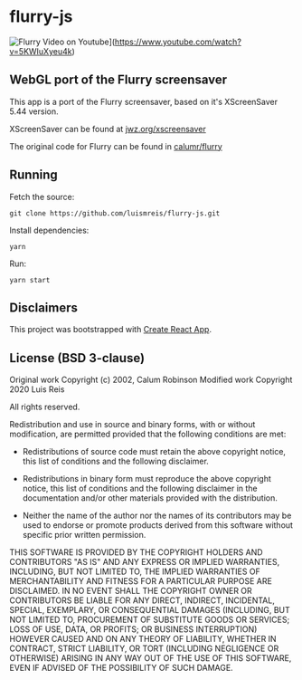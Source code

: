 # flurry-js

![Flurry Video on Youtube](https://img.youtube.com/vi/5KWIuXyeu4k/0.jpg)](https://www.youtube.com/watch?v=5KWIuXyeu4k)

## WebGL port of the Flurry screensaver

This app is a port of the Flurry screensaver, based on it's XScreenSaver 5.44 version.

XScreenSaver can be found at [jwz.org/xscreensaver](https://www.jwz.org/xscreensaver/)

The original code for Flurry can be found in [calumr/flurry](https://github.com/calumr/flurry.)

## Running

Fetch the source:

    git clone https://github.com/luismreis/flurry-js.git

Install dependencies:

    yarn

Run:

    yarn start

## Disclaimers

This project was bootstrapped with [Create React App](https://github.com/facebook/create-react-app).

## License (BSD 3-clause)

Original work Copyright (c) 2002, Calum Robinson
Modified work Copyright 2020 Luis Reis

All rights reserved.

Redistribution and use in source and binary forms, with or without
modification, are permitted provided that the following conditions are met:

- Redistributions of source code must retain the above copyright notice, this
  list of conditions and the following disclaimer.

- Redistributions in binary form must reproduce the above copyright notice,
  this list of conditions and the following disclaimer in the documentation
  and/or other materials provided with the distribution.

- Neither the name of the author nor the names of its contributors may be used
  to endorse or promote products derived from this software without specific
  prior written permission.

THIS SOFTWARE IS PROVIDED BY THE COPYRIGHT HOLDERS AND CONTRIBUTORS "AS IS" AND
ANY EXPRESS OR IMPLIED WARRANTIES, INCLUDING, BUT NOT LIMITED TO, THE IMPLIED
WARRANTIES OF MERCHANTABILITY AND FITNESS FOR A PARTICULAR PURPOSE ARE
DISCLAIMED. IN NO EVENT SHALL THE COPYRIGHT OWNER OR CONTRIBUTORS BE LIABLE FOR
ANY DIRECT, INDIRECT, INCIDENTAL, SPECIAL, EXEMPLARY, OR CONSEQUENTIAL DAMAGES
(INCLUDING, BUT NOT LIMITED TO, PROCUREMENT OF SUBSTITUTE GOODS OR SERVICES;
LOSS OF USE, DATA, OR PROFITS; OR BUSINESS INTERRUPTION) HOWEVER CAUSED AND ON
ANY THEORY OF LIABILITY, WHETHER IN CONTRACT, STRICT LIABILITY, OR TORT
(INCLUDING NEGLIGENCE OR OTHERWISE) ARISING IN ANY WAY OUT OF THE USE OF THIS
SOFTWARE, EVEN IF ADVISED OF THE POSSIBILITY OF SUCH DAMAGE.
